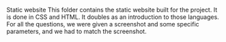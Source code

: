 Static website
This folder contains the static website built for the project. It is done in CSS and HTML. It doubles as an introduction to those languages.
For all the questions, we were given a screenshot and some specific parameters, and we had to match the screenshot.
